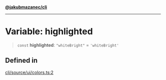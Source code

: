 [**@jakubmazanec/cli**](../../../README.md)

---

# Variable: highlighted

> `const` **highlighted**: `"whiteBright"` = `'whiteBright'`

## Defined in

[cli/source/ui/colors.ts:2](https://github.com/jakubmazanec/tools/blob/4bb343d3736e4f9f11a014de3241c6054262151e/packages/cli/source/ui/colors.ts#L2)
